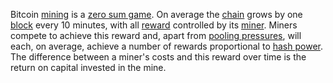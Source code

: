 Bitcoin [mining](Glossary#mine) is a [zero sum game](https://en.wikipedia.org/wiki/Zero-sum_game). On average the [chain](Glossary#chain) grows by one [block](Glossary#block) every 10 minutes, with all [reward](Glossary#reward) controlled by its [miner](Glossary#miner). Miners compete to achieve this reward and, apart from [pooling pressures](Pooling-Pressure), will each, on average, achieve a number of rewards proportional to [hash power](Glossary#hash-power). The difference between a miner's costs and this reward over time is the return on capital invested in the mine.